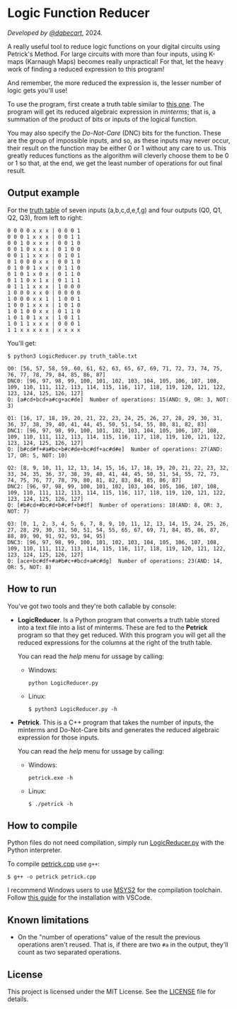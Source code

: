 # Logic Function Reducer
*Developed by [@dabecart](https://dabecart.net/)*, 2024.

A really useful tool to reduce logic functions on your digital circuits using Petrick's Method. For large circuits with more than four inputs, using K-maps (Karnaugh Maps) becomes really unpractical! For that, let the heavy work of finding a reduced expression to this program! 

And remember, the more reduced the expression is, the lesser number of logic gets you'll use!

To use the program, first create a truth table similar to [this one](truth_table.txt). The program will get its reduced algebraic expression in *minterms*; that is, a summation of the product of bits or inputs of the logical function. 

You may also specify the *Do-Not-Care* (DNC) bits for the function. These are the group of impossible inputs, and so, as these inputs may never occur, their result on the function may be either 0 or 1 without any care to us. This greatly reduces functions as the algorithm will cleverly choose them to be 0 or 1 so that, at the end, we get the least number of operations for out final result.

## Output example
For the [truth table](truth_table.txt) of seven inputs (a,b,c,d,e,f,g) and four outputs (Q0, Q1, Q2, Q3), from left to right:

```
0 0 0 0 x x x | 0 0 0 1
0 0 0 1 x x x | 0 0 1 1
0 0 1 0 x x x | 0 0 1 0
0 0 1 0 x x x | 0 1 0 0
0 0 1 1 x x x | 0 1 0 1
0 1 0 0 0 x x | 0 0 1 0
0 1 0 0 1 x x | 0 1 1 0
0 1 0 1 x 0 x | 0 1 1 0
0 1 1 0 x 1 x | 0 1 1 1
0 1 1 1 x x x | 1 0 0 0
1 0 0 0 x x 0 | 0 0 0 0
1 0 0 0 x x 1 | 1 0 0 1
1 0 0 1 x x x | 1 0 1 0
1 0 1 0 0 x x | 0 1 1 0
1 0 1 0 1 x x | 1 0 1 1
1 0 1 1 x x x | 0 0 0 1
1 1 x x x x x | x x x x
```

You'll get:

```
$ python3 LogicReducer.py truth_table.txt 

Q0: [56, 57, 58, 59, 60, 61, 62, 63, 65, 67, 69, 71, 72, 73, 74, 75, 76, 77, 78, 79, 84, 85, 86, 87]
DNC0: [96, 97, 98, 99, 100, 101, 102, 103, 104, 105, 106, 107, 108, 109, 110, 111, 112, 113, 114, 115, 116, 117, 118, 119, 120, 121, 122, 123, 124, 125, 126, 127]
Q: [a#cd+bcd+a#cg+ac#de]  Number of operations: 15(AND: 9, OR: 3, NOT: 3)

Q1: [16, 17, 18, 19, 20, 21, 22, 23, 24, 25, 26, 27, 28, 29, 30, 31, 36, 37, 38, 39, 40, 41, 44, 45, 50, 51, 54, 55, 80, 81, 82, 83]
DNC1: [96, 97, 98, 99, 100, 101, 102, 103, 104, 105, 106, 107, 108, 109, 110, 111, 112, 113, 114, 115, 116, 117, 118, 119, 120, 121, 122, 123, 124, 125, 126, 127]
Q: [b#cd#f+#a#bc+b#c#de+bc#df+ac#d#e]  Number of operations: 27(AND: 17, OR: 5, NOT: 10)

Q2: [8, 9, 10, 11, 12, 13, 14, 15, 16, 17, 18, 19, 20, 21, 22, 23, 32, 33, 34, 35, 36, 37, 38, 39, 40, 41, 44, 45, 50, 51, 54, 55, 72, 73, 74, 75, 76, 77, 78, 79, 80, 81, 82, 83, 84, 85, 86, 87]
DNC2: [96, 97, 98, 99, 100, 101, 102, 103, 104, 105, 106, 107, 108, 109, 110, 111, 112, 113, 114, 115, 116, 117, 118, 119, 120, 121, 122, 123, 124, 125, 126, 127]
Q: [#b#cd+#bc#d+b#c#f+b#df]  Number of operations: 18(AND: 8, OR: 3, NOT: 7)

Q3: [0, 1, 2, 3, 4, 5, 6, 7, 8, 9, 10, 11, 12, 13, 14, 15, 24, 25, 26, 27, 28, 29, 30, 31, 50, 51, 54, 55, 65, 67, 69, 71, 84, 85, 86, 87, 88, 89, 90, 91, 92, 93, 94, 95]
DNC3: [96, 97, 98, 99, 100, 101, 102, 103, 104, 105, 106, 107, 108, 109, 110, 111, 112, 113, 114, 115, 116, 117, 118, 119, 120, 121, 122, 123, 124, 125, 126, 127]
Q: [ace+bc#df+#a#b#c+#bcd+a#c#dg]  Number of operations: 23(AND: 14, OR: 5, NOT: 8)
```

## How to run
You've got two tools and they're both callable by console:

- **LogicReducer**. Is a Python program that converts a truth table stored into a text file into a list of minterms. These are fed to the **Petrick** program so that they get reduced. With this program you will get all the reduced expressions for the columns at the right of the truth table. 
  
  You can read the *help* menu for ussage by calling:
  - Windows:
    ```
    python LogicReducer.py
    ```
  - Linux:
    ```
    $ python3 LogicReducer.py -h
    ```

- **Petrick**. This is a C++ program that takes the number of inputs, the minterms and Do-Not-Care bits and generates the reduced algebraic expression for those inputs. 

  You can read the *help* menu for ussage by calling:
  - Windows:
    ```
    petrick.exe -h
    ```
  - Linux:
    ```
    $ ./petrick -h
    ```

## How to compile

Python files do not need compilation, simply run [LogicReducer.py](LogicReducer.py) with the Python interpreter.

To compile [petrick.cpp](petrick.cpp) use `g++`:

```
$ g++ -o petrick petrick.cpp
```

I recommend Windows users to use [MSYS2](https://www.msys2.org/) for the compilation toolchain. Follow [this guide](https://code.visualstudio.com/docs/cpp/config-mingw) for the installation with VSCode.

## Known limitations
- On the "number of operations" value of the result the previous operations aren't reused. That is, if there are two `#a` in the output, they'll count as two separated operations.

## License

This project is licensed under the MIT License. See the [LICENSE](LICENSE) file for details.